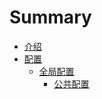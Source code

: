 # Summary

* [介绍](README.md)
* [配置](config/config.md)
   * [全局配置](config/gonggongpeizhi.md)
       * [公共配置](config/gong_gong_pei_zhi.md)

